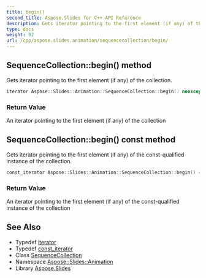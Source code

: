 ```yaml
---
title: begin()
second_title: Aspose.Slides for C++ API Reference
description: Gets iterator pointing to the first element (if any) of the collection.
type: docs
weight: 92
url: /cpp/aspose.slides.animation/sequencecollection/begin/
---
```

## SequenceCollection::begin() method


Gets iterator pointing to the first element (if any) of the collection.

```cpp
iterator Aspose::Slides::Animation::SequenceCollection::begin() noexcept
```


### Return Value

An iterator pointing to the first element (if any) of the collection

## SequenceCollection::begin() const method


Gets iterator pointing to the first element (if any) of the const-qualified instance of the collection.

```cpp
const_iterator Aspose::Slides::Animation::SequenceCollection::begin() const noexcept
```


### Return Value

An iterator pointing to the first element (if any) of the const-qualified instance of the collection

## See Also

* Typedef [iterator](./iterator/)
* Typedef [const_iterator](./const_iterator/)
* Class [SequenceCollection](./)
* Namespace [Aspose::Slides::Animation](../)
* Library [Aspose.Slides](../../)